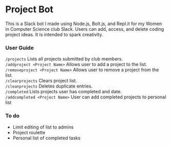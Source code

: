# Project Bot
This is a Slack bot I made using Node.js, Bolt.js, and Repl.it for my Women in Computer Science club Slack. Users can add, access, and delete coding project ideas. It is intended to spark creativity. 
### User Guide
`/projects` Lists all projects submitted by club members. <br />
`/addproject <Project Name>` Allows user to add a project to the list. <br />
`/removeproject <Project Name>` Allows user to remove a project from the list. <br />
`/clearprojects` Clears project list. <br />
`/cleanprojects` Deletes duplicate entries. <br />
`/completed` Lists projects user has completed and date. <br />
`/addcompleted <Project Name>` User can add completed projects to personal list <br />
### To do
- Limit editing of list to admins
- Project roulette
- Personal list of completed tasks
